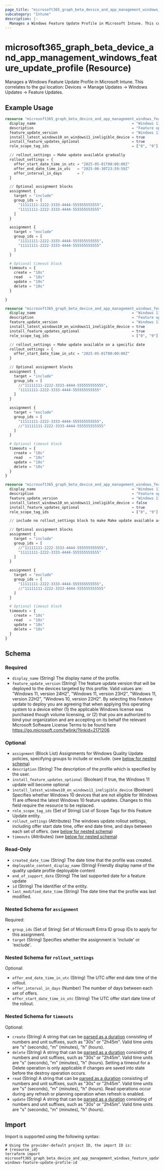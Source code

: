 ```yaml
---
page_title: "microsoft365_graph_beta_device_and_app_management_windows_feature_update_profile Resource - terraform-provider-microsoft365"
subcategory: "Intune"
description: |-
  Manages a Windows Feature Update Profile in Microsoft Intune. This correlates to the gui location: Devices -> Manage Updates -> Windows Updates -> Feature Updates.
---
```


# microsoft365_graph_beta_device_and_app_management_windows_feature_update_profile (Resource)

Manages a Windows Feature Update Profile in Microsoft Intune. This correlates to the gui location: Devices -> Manage Updates -> Windows Updates -> Feature Updates.

## Example Usage

```terraform
resource "microsoft365_graph_beta_device_and_app_management_windows_feature_update_profile" "example" {
  display_name                                            = "Windows 11 22H2 Deployment x"
  description                                             = "Feature update profile for Windows 11 22H2"
  feature_update_version                                  = "Windows 11, version 22H2"
  install_latest_windows10_on_windows11_ineligible_device = true
  install_feature_updates_optional                        = true
  role_scope_tag_ids                                      = ["8", "9"]

  // rollout_settings = Make update available gradually
  rollout_settings = {
    offer_start_date_time_in_utc = "2025-05-01T00:00:00Z"
    offer_end_date_time_in_utc   = "2025-06-30T23:59:59Z"
    offer_interval_in_days       = 7
  }

  // Optional assignment blocks
  assignment {
    target = "include"
    group_ids = [
      "11111111-2222-3333-4444-555555555555",
      "11111111-2222-3333-4444-555555555555"
    ]
  }

  assignment {
    target = "exclude"
    group_ids = [
      "11111111-2222-3333-4444-555555555555",
      "11111111-2222-3333-4444-555555555555"
    ]
  }

  # Optional timeout block
  timeouts = {
    create = "10s"
    read   = "10s"
    update = "10s"
    delete = "10s"
  }

}

resource "microsoft365_graph_beta_device_and_app_management_windows_feature_update_profile" "example_2" {
  display_name                                            = "Windows 11 22H2 Deployment y"
  description                                             = "Feature update profile for Windows 11 22H2"
  feature_update_version                                  = "Windows 11, version 22H2"
  install_latest_windows10_on_windows11_ineligible_device = true
  install_feature_updates_optional                        = true
  role_scope_tag_ids                                      = ["8", "9"]

  // rollout_settings = Make update available on a specific date
  rollout_settings = {
    offer_start_date_time_in_utc = "2025-05-01T00:00:00Z"
  }

  // Optional assignment blocks
  assignment {
    target = "include"
    group_ids = [
      //"11111111-2222-3333-4444-555555555555",
      "11111111-2222-3333-4444-555555555555"
    ]
  }

  assignment {
    target = "exclude"
    group_ids = [
      "11111111-2222-3333-4444-555555555555",
      //"11111111-2222-3333-4444-555555555555"
    ]
  }

  # Optional timeout block
  timeouts = {
    create = "10s"
    read   = "10s"
    update = "10s"
    delete = "10s"
  }
}

resource "microsoft365_graph_beta_device_and_app_management_windows_feature_update_profile" "example_3" {
  display_name                                            = "Windows 11 22H2 Deployment z"
  description                                             = "Feature update profile for Windows 11 22H2"
  feature_update_version                                  = "Windows 11, version 22H2"
  install_latest_windows10_on_windows11_ineligible_device = false
  install_feature_updates_optional                        = true
  role_scope_tag_ids                                      = ["8", "9"]

  // include no rollout_settings block to make Make update available as soon as possible

  // Optional assignment blocks
  assignment {
    target = "include"
    group_ids = [
      //"11111111-2222-3333-4444-555555555555",
      "11111111-2222-3333-4444-555555555555"
    ]
  }

  assignment {
    target = "exclude"
    group_ids = [
      "11111111-2222-3333-4444-555555555555",
      //"11111111-2222-3333-4444-555555555555"
    ]
  }

  # Optional timeout block
  timeouts = {
    create = "10s"
    read   = "10s"
    update = "10s"
    delete = "10s"
  }
}
```

<!-- schema generated by tfplugindocs -->
## Schema

### Required

- `display_name` (String) The display name of the profile.
- `feature_update_version` (String) The feature update version that will be deployed to the devices targeted by this profile. Valid values are: "Windows 11, version 24H2", "Windows 11, version 23H2", "Windows 11, version 22H2", "Windows 10, version 22H2". By selecting this Feature update to deploy you are agreeing that when applying this operating system to a device either (1) the applicable Windows license was purchased though volume licensing, or (2) that you are authorized to bind your organization and are accepting on its behalf the relevant Microsoft Software License Terms to be found here https://go.microsoft.com/fwlink/?linkid=2171206.

### Optional

- `assignment` (Block List) Assignments for Windows Quality Update policies, specifying groups to include or exclude. (see [below for nested schema](#nestedblock--assignment))
- `description` (String) The description of the profile which is specified by the user.
- `install_feature_updates_optional` (Boolean) If true, the Windows 11 update will become optional
- `install_latest_windows10_on_windows11_ineligible_device` (Boolean) Specifies whether Windows 10 devices that are not eligible for Windows 11 are offered the latest Windows 10 feature updates. Changes to this field require the resource to be replaced.
- `role_scope_tag_ids` (Set of String) List of Scope Tags for this Feature Update entity.
- `rollout_settings` (Attributes) The windows update rollout settings, including offer start date time, offer end date time, and days between each set of offers. (see [below for nested schema](#nestedatt--rollout_settings))
- `timeouts` (Attributes) (see [below for nested schema](#nestedatt--timeouts))

### Read-Only

- `created_date_time` (String) The date time that the profile was created.
- `deployable_content_display_name` (String) Friendly display name of the quality update profile deployable content
- `end_of_support_date` (String) The last supported date for a feature update
- `id` (String) The Identifier of the entity.
- `last_modified_date_time` (String) The date time that the profile was last modified.

<a id="nestedblock--assignment"></a>
### Nested Schema for `assignment`

Required:

- `group_ids` (Set of String) Set of Microsoft Entra ID group IDs to apply for this assignment.
- `target` (String) Specifies whether the assignment is 'include' or 'exclude'.


<a id="nestedatt--rollout_settings"></a>
### Nested Schema for `rollout_settings`

Optional:

- `offer_end_date_time_in_utc` (String) The UTC offer end date time of the rollout.
- `offer_interval_in_days` (Number) The number of days between each set of offers.
- `offer_start_date_time_in_utc` (String) The UTC offer start date time of the rollout.


<a id="nestedatt--timeouts"></a>
### Nested Schema for `timeouts`

Optional:

- `create` (String) A string that can be [parsed as a duration](https://pkg.go.dev/time#ParseDuration) consisting of numbers and unit suffixes, such as "30s" or "2h45m". Valid time units are "s" (seconds), "m" (minutes), "h" (hours).
- `delete` (String) A string that can be [parsed as a duration](https://pkg.go.dev/time#ParseDuration) consisting of numbers and unit suffixes, such as "30s" or "2h45m". Valid time units are "s" (seconds), "m" (minutes), "h" (hours). Setting a timeout for a Delete operation is only applicable if changes are saved into state before the destroy operation occurs.
- `read` (String) A string that can be [parsed as a duration](https://pkg.go.dev/time#ParseDuration) consisting of numbers and unit suffixes, such as "30s" or "2h45m". Valid time units are "s" (seconds), "m" (minutes), "h" (hours). Read operations occur during any refresh or planning operation when refresh is enabled.
- `update` (String) A string that can be [parsed as a duration](https://pkg.go.dev/time#ParseDuration) consisting of numbers and unit suffixes, such as "30s" or "2h45m". Valid time units are "s" (seconds), "m" (minutes), "h" (hours).

## Import

Import is supported using the following syntax:

```shell
# Using the provider-default project ID, the import ID is:
# {resource_id}
terraform import microsoft365_graph_beta_device_and_app_management_windows_feature_update_profile.example windows-feature-update-profile-id
```
